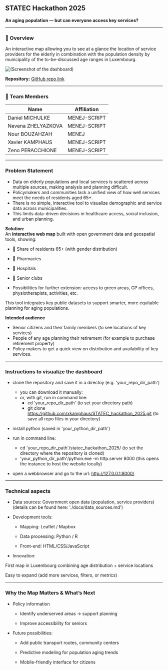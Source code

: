 ## STATEC Hackathon 2025

**An aging population — but can everyone access key services?**

---

### 🧭 Overview
An interactive map allowing you to see at a glance the location of service providers for the elderly in combination with the population density by municipality of the to-be-discussed age ranges in Luxembourg. 

![(Screenshot of the dashboard)](../manual_data_imports/dashboard_screenshot.png)

**Repository:** [GitHub repo link](https://github.com/xkamphaus/STATEC_hackathon_2025)

---

### 👥 Team Members
| Name | Affiliation | 
|------|------|
| Daniel MICHULKE | MENEJ-SCRIPT |
| Nevena ZHELYAZKOVA | MENEJ-SCRIPT | 
| Nour BOUZAHZAH | MENEJ | 
| Xavier KAMPHAUS | MENEJ-SCRIPT | 
| Zeno PERACCHIONE | MENEJ-SCRIPT | 

---

### **Problem Statement**

- Data on elderly populations and local services is scattered across multiple sources, making analysis and planning difficult.  
- Policymakers and communities lack a unified view of how well services meet the needs of residents aged 65+.  
- There is no simple, interactive tool to visualize demographic and service data across municipalities.  
- This limits data-driven decisions in healthcare access, social inclusion, and urban planning.  

**Solution:**  
An **interactive web map** built with open government data and geospatial tools, showing:  
- 👵 Share of residents 65+ (with gender distribution)  
- 💊 Pharmacies  
- 🏥 Hospitals  
- 🤝 Senior clubs  

- Possibilities for further extension: access to green areas, GP offices, physiotherapists, activities, etc. 

This tool integrates key public datasets to support smarter, more equitable planning for aging populations.

**Intended audience**
- Senior citizens and their family members (to see locations of key services)
- People of any age planning their retirement (for example to purchase retirement property)
- Policy makers to get a quick view on distribution and availability of key services. 

---

### Instructions to visualize the dashboard

- clone the repository and save it in a directoy (e.g. 'your_repo_dir_path')
    - you can download it manually:
    - or, with git, run in command line:
        - cd 'your_repo_dir_path' (to set your directory path)
        - git clone https://github.com/xkamphaus/STATEC_hackathon_2025.git (to save all repo files in your directory)

- install python (saved in 'your_python_dir_path')

- run in command line:
    - cd 'your_repo_dir_path'/statec_hackathon_2025/ (to set the directory where the repository is cloned)
    - 'your_python_dir_path'/python.exe -m http.server 8000 (this opens the instance to host the website locally)

- open a webbrowser and go to the url: http://127.0.0.1:8000/

---

### Technical aspects 

- Data sources: Government open data (population, service providers)​ (details can be found here: './docs/data_sources.md')

- Development tools:​

    - Mapping: Leaflet / Mapbox​

    - Data processing: Python / R​

    - Front-end: HTML/CSS/JavaScript

- Innovation:​

First map in Luxembourg combining age distribution + service locations​

Easy to expand (add more services, filters, or metrics)​

---

### Why the Map Matters & What’s Next​

- Policy information

    - Identify underserved areas → support planning​

    - Improve accessibility for seniors​

- Future possibilities:​

    - Add public transport routes, community centers​

    - Predictive modeling for population aging trends​

    - Mobile-friendly interface for citizens
